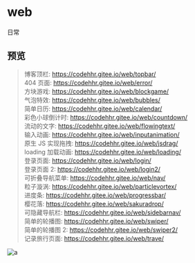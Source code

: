 # web

日常

## 预览

> 博客顶栏: https://codehhr.gitee.io/web/topbar/  
> 404 页面: https://codehhr.gitee.io/web/error/  
> 方块游戏: https://codehhr.gitee.io/web/blockgame/  
> 气泡特效: https://codehhr.gitee.io/web/bubbles/  
> 简单日历: https://codehhr.gitee.io/web/calendar/  
> 彩色小球倒计时: https://codehhr.gitee.io/web/countdown/  
> 流动的文字: https://codehhr.gitee.io/web/flowingtext/  
> 输入动画: https://codehhr.gitee.io/web/inputanimation/  
> 原生 JS 实现拖拽: https://codehhr.gitee.io/web/jsdrag/  
> loading 加载动画: https://codehhr.gitee.io/web/loading/  
> 登录页面: https://codehhr.gitee.io/web/login/  
> 登录页面 2: https://codehhr.gitee.io/web/login2/  
> 可折叠导航菜单: https://codehhr.gitee.io/web/nav/  
> 粒子漩涡: https://codehhr.gitee.io/web/particlevortex/  
> 进度条: https://codehhr.gitee.io/web/progressbar/  
> 樱花落: https://codehhr.gitee.io/web/sakuradrop/  
> 可隐藏导航栏: https://codehhr.gitee.io/web/sidebarnav/  
> 简单的轮播图: https://codehhr.gitee.io/web/swiper/  
> 简单的轮播图 2: https://codehhr.gitee.io/web/swiper2/  
> 记录旅行页面: https://codehhr.gitee.io/web/trave/

![a](https://ae01.alicdn.com/kf/U2397830e8451446292cdcb2773617f0ap.jpg)
